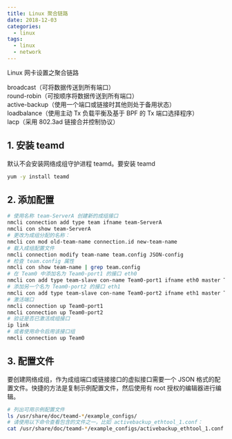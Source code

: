 ```yaml
---
title: Linux 聚合链路
date: 2018-12-03
categories:
  - linux
tags:
  - linux
  - network
---
```


Linux 网卡设置之聚合链路
<!-- more -->

broadcast（可将数据传送到所有端口）  
round-robin（可按顺序将数据传送到所有端口）  
active-backup（使用一个端口或链接时其他则处于备用状态）  
loadbalance（使用主动 Tx 负载平衡及基于 BPF 的 Tx 端口选择程序）  
lacp（采用 802.3ad 链接合并控制协议）  

## 1. 安装 teamd
默认不会安装网络成组守护进程 teamd。要安装 teamd
```bash
yum -y install teamd
```

## 2. 添加配置
```bash
# 使用名称 team-ServerA 创建新的成组接口
nmcli connection add type team ifname team-ServerA
nmcli con show team-ServerA
# 更改为成组分配的名称：
nmcli con mod old-team-name connection.id new-team-name
# 载入成组配置文件
nmcli connection modify team-name team.config JSON-config
# 检查 team.config 属性
nmcli con show team-name | grep team.config
# 在 Team0 中添加名为 Team0-port1 的接口 eth0
nmcli con add type team-slave con-name Team0-port1 ifname eth0 master Team0
# 添加另一个名为 Team0-port2 的接口 eth1
nmcli con add type team-slave con-name Team0-port2 ifname eth1 master Team0
# 激活端口
nmcli connection up Team0-port1
nmcli connection up Team0-port2
# 验证是否已激活成组接口
ip link
# 或者使用命令启用该接口组
nmcli connection up Team0
```
## 3. 配置文件
要创建网络成组，作为成组端口或链接接口的虚拟接口需要一个 JSON 格式的配置文件。快捷的方法是复制示例配置文件，然后使用有 root 授权的编辑器进行编辑。  
```bash
# 列出可用示例配置文件
ls /usr/share/doc/teamd-*/example_configs/
# 请使用以下命令查看包含的文件之一，比如 activebackup_ethtool_1.conf：
cat /usr/share/doc/teamd-*/example_configs/activebackup_ethtool_1.conf
```
